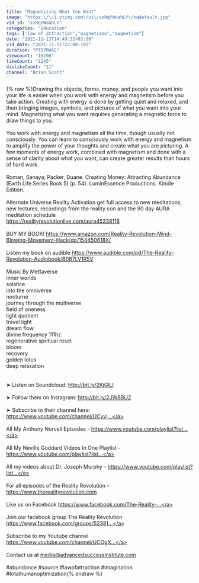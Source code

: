 ```yaml
---
title: "Magnetizing What You Want"
image: "https:\/\/i.ytimg.com\/vi\/xzHqYWdahLY\/hqdefault.jpg"
vid_id: "xzHqYWdahLY"
categories: "Education"
tags: ["law of attraction","magnetismo","magnetism"]
date: "2021-11-13T14:49:32+03:00"
vid_date: "2021-11-11T22:00:10Z"
duration: "PT57M46S"
viewcount: "16198"
likeCount: "1245"
dislikeCount: "11"
channel: "Brian Scott"
---
```

{% raw %}Drawing the objects, forms, money, and people you want into your life is easier when you work with energy and magnetism before you take action. Creating with energy is done by getting quiet and relaxed, and then bringing images, symbols, and pictures of what you want into your mind. Magnetizing what you want requires generating a magnetic force to draw things to you.<br /><br />You work with energy and magnetism all the time, though usually not consciously. You can learn to consciously work with energy and magnetism to amplify the power of your thoughts and create what you are picturing. A few moments of energy work, combined with magnetism and done with a sense of clarity about what you want, can create greater results than hours of hard work.<br /><br />Roman, Sanaya; Packer, Duane. Creating Money: Attracting Abundance (Earth Life Series Book 5) (p. 54). LuminEssence Productions. Kindle Edition. <br /><br />Alternate Universe Reality Activation  get full access to new meditations, new lectures, recordings from the reality con and the 90 day AURA meditation schedule<br /><a rel="nofollow" target="blank" href="https://realityrevolutionlive.com/aura45338118">https://realityrevolutionlive.com/aura45338118</a><br /><br />BUY MY BOOK! <a rel="nofollow" target="blank" href="https://www.amazon.com/Reality-Revolution-Mind-Blowing-Movement-Hack/dp/154450618X/">https://www.amazon.com/Reality-Revolution-Mind-Blowing-Movement-Hack/dp/154450618X/</a><br /><br />Listen my book on audible <a rel="nofollow" target="blank" href="https://www.audible.com/pd/The-Reality-Revolution-Audiobook/B087LV1R5V">https://www.audible.com/pd/The-Reality-Revolution-Audiobook/B087LV1R5V</a><br /><br />Music By Mettaverse<br />inner worlds<br />solstice<br />into the omniverse<br />nocturne<br />journey through the multiverse<br />field of oneness<br />light quotient<br />travel light<br />dream flow<br />divine frequency 111hz<br />regenerative spritiual reset<br />bloom<br />recovery<br />golden lotus<br />deep relaxation<br /><br /><br />➤ Listen on Soundcloud: <a rel="nofollow" target="blank" href="http://bit.ly/2KjGlLI">http://bit.ly/2KjGlLI</a><br /><br />➤ Follow them on Instagram: <a rel="nofollow" target="blank" href="http://bit.ly/2JW8BU2">http://bit.ly/2JW8BU2</a><br /><br />➤ Subscribe to their channel here: <a rel="nofollow" target="blank" href="https://www.youtube.com/channel/UCyvj...">https://www.youtube.com/channel/UCyvj...</a><br /><br />All My Anthony Norvell Episodes - <a rel="nofollow" target="blank" href="https://www.youtube.com/playlist?list...">https://www.youtube.com/playlist?list...</a><br /><br />All My Neville Goddard Videos In One Playlist - <a rel="nofollow" target="blank" href="https://www.youtube.com/playlist?list...">https://www.youtube.com/playlist?list...</a><br /><br />All my videos about Dr. Joseph Murphy - <a rel="nofollow" target="blank" href="https://www.youtube.com/playlist?list...">https://www.youtube.com/playlist?list...</a><br /><br />For all episodes of the Reality Revolution – <a rel="nofollow" target="blank" href="https://www.therealityrevolution.com">https://www.therealityrevolution.com</a><br /><br />Like us on Facebook <a rel="nofollow" target="blank" href="https://www.facebook.com/The-Reality-...">https://www.facebook.com/The-Reality-...</a><br /><br />Join our facebook group The Reality Revolution <a rel="nofollow" target="blank" href="https://www.facebook.com/groups/52381...">https://www.facebook.com/groups/52381...</a><br /><br />Subscribe to my Youtube channel <a rel="nofollow" target="blank" href="https://www.youtube.com/channel/UCOgX...">https://www.youtube.com/channel/UCOgX...</a><br /><br />Contact us at media@advancedsuccessinstitute.com<br /><br />#abundance #source #lawofattraction #imagination #totalhumanoptimization{% endraw %}

